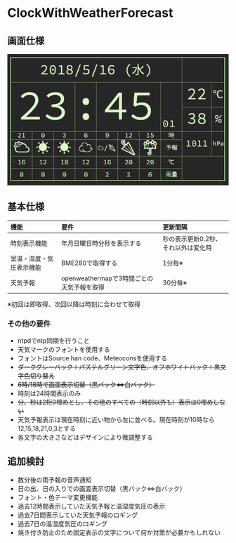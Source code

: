 # ClockWithWeatherForecast

## 画面仕様

![display](/spec/display.png)

## 基本仕様

|機能|要件|更新間隔|
|:--|:--|:--|
|時刻表示機能|年月日曜日時分秒を表示する|秒の表示更新0.2秒、それ以外は変化時|
|室温・湿度・気圧表示機能|BME280で取得する|1分毎※|
|天気予報|openweathermapで3時間ごとの天気予報を取得|30分毎※|

※初回は即取得、次回以降は時刻に合わせて取得

### その他の要件

* ntpdでntp同期を行うこと
* 天気マークのフォントを使用する
* フォントはSource han code、Meteoconsを使用する
* ~~ダークグレーバック＋パステルグリーン文字色、オフホワイトバック＋黒文字色切り替え~~
* ~~6時/18時で画面表示切替（黒バック⇔白バック）~~
* 時刻は24時間表示のみ
* ~~分、秒は2桁0埋めとし、その他のすべての（時刻以外も）表示は0埋めしない~~
* 天気予報表示は現在時刻に近い物から左に並べる。現在時刻が10時なら12,15,18,21,0,3とする
* 各文字の大きさなどはデザインにより微調整する

## 追加検討

* 数分後の雨予報の音声通知
* 日の出、日の入りでの画面表示切替（黒バック⇔白バック）
* フォント・色テーマ変更機能
* 過去12時間表示していた天気予報と温湿度気圧の表示
* 過去7日間表示していた天気予報のロギング
* 過去7日の温湿度気圧のロギング
* 焼き付き防止のため固定表示の文字について何か対策が必要かもしれない
